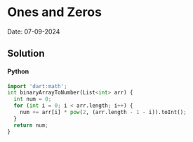 
# Ones and Zeros

Date: 07-09-2024

## Solution
#### Python
```python
import 'dart:math';
int binaryArrayToNumber(List<int> arr) {
  int num = 0;
  for (int i = 0; i < arr.length; i++) {
    num += arr[i] * pow(2, (arr.length - 1 - i)).toInt();
  }
  return num;
}
```
        